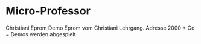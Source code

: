 # Micro-Professor
Christiani Eprom
Demo Eprom vom Christiani Lehrgang.
Adresse 2000 + Go = Demos werden abgespielt 
